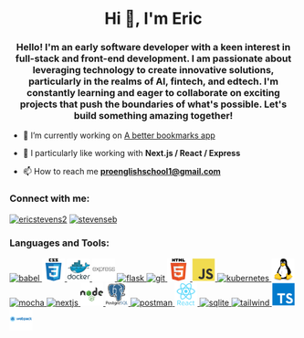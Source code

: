 <h1 align="center">Hi 👋, I'm Eric</h1>
<h3 align="center">Hello! I'm an early software developer with a keen interest in full-stack and front-end development. I am passionate about leveraging technology to create innovative solutions, particularly in the realms of AI, fintech, and edtech. I'm constantly learning and eager to collaborate on exciting projects that push the boundaries of what's possible. Let's build something amazing together!</h3>

- 🔭 I’m currently working on [A better bookmarks app](TBD)

- 🌱 I particularly like working with **Next.js / React / Express**

- 📫 How to reach me **proenglishschool1@gmail.com**

<h3 align="left">Connect with me:</h3>
<p align="left">
<a href="https://linkedin.com/in/ericstevens2" target="blank"><img align="center" src="https://raw.githubusercontent.com/rahuldkjain/github-profile-readme-generator/master/src/images/icons/Social/linked-in-alt.svg" alt="ericstevens2" height="30" width="40" /></a>
<a href="https://kaggle.com/stevenseb" target="blank"><img align="center" src="https://raw.githubusercontent.com/rahuldkjain/github-profile-readme-generator/master/src/images/icons/Social/kaggle.svg" alt="stevenseb" height="30" width="40" /></a>
</p>

<h3 align="left">Languages and Tools:</h3>
<p align="left"> 
  <a href="https://babeljs.io/" target="_blank" rel="noreferrer"> 
    <img src="https://www.vectorlogo.zone/logos/babeljs/babeljs-icon.svg" alt="babel" width="40" height="40"/> 
  </a> 
  <a href="https://www.w3schools.com/css/" target="_blank" rel="noreferrer"> 
    <img src="https://raw.githubusercontent.com/devicons/devicon/master/icons/css3/css3-original-wordmark.svg" alt="css3" width="40" height="40"/> 
  </a> 
  <a href="https://www.docker.com/" target="_blank" rel="noreferrer"> 
    <img src="https://raw.githubusercontent.com/devicons/devicon/master/icons/docker/docker-original-wordmark.svg" alt="docker" width="40" height="40"/> 
  </a> 
  <a href="https://expressjs.com" target="_blank" rel="noreferrer"> 
    <img src="https://raw.githubusercontent.com/devicons/devicon/master/icons/express/express-original-wordmark.svg" alt="express" width="40" height="40" /> 
  </a> 
  <a href="https://flask.palletsprojects.com/" target="_blank" rel="noreferrer"> 
    <img src="https://www.vectorlogo.zone/logos/pocoo_flask/pocoo_flask-icon.svg" alt="flask" width="40" height="40"/> 
  </a> 
  <a href="https://git-scm.com/" target="_blank" rel="noreferrer"> 
    <img src="https://www.vectorlogo.zone/logos/git-scm/git-scm-icon.svg" alt="git" width="40" height="40"/> 
  </a> 
  <a href="https://www.w3.org/html/" target="_blank" rel="noreferrer"> 
    <img src="https://raw.githubusercontent.com/devicons/devicon/master/icons/html5/html5-original-wordmark.svg" alt="html5" width="40" height="40"/> 
  </a> 
  <a href="https://developer.mozilla.org/en-US/docs/Web/JavaScript" target="_blank" rel="noreferrer"> 
    <img src="https://raw.githubusercontent.com/devicons/devicon/master/icons/javascript/javascript-original.svg" alt="javascript" width="40" height="40"/> 
  </a> 
  <a href="https://kubernetes.io" target="_blank" rel="noreferrer"> 
    <img src="https://www.vectorlogo.zone/logos/kubernetes/kubernetes-icon.svg" alt="kubernetes" width="40" height="40"/> 
  </a> 
  <a href="https://www.linux.org/" target="_blank" rel="noreferrer"> 
    <img src="https://raw.githubusercontent.com/devicons/devicon/master/icons/linux/linux-original.svg" alt="linux" width="40" height="40"/> 
  </a> 
  <a href="https://mochajs.org" target="_blank" rel="noreferrer"> 
    <img src="https://www.vectorlogo.zone/logos/mochajs/mochajs-icon.svg" alt="mocha" width="40" height="40"/> 
  </a> 
  <a href="https://nextjs.org/" target="_blank" rel="noreferrer"> 
    <img src="https://cdn.worldvectorlogo.com/logos/nextjs-2.svg" alt="nextjs" width="40" height="40"/> 
  </a> 
  <a href="https://nodejs.org" target="_blank" rel="noreferrer"> 
    <img src="https://raw.githubusercontent.com/devicons/devicon/master/icons/nodejs/nodejs-original-wordmark.svg" alt="nodejs" width="40" height="40"/> 
  </a> 
  <a href="https://www.postgresql.org" target="_blank" rel="noreferrer"> 
    <img src="https://raw.githubusercontent.com/devicons/devicon/master/icons/postgresql/postgresql-original-wordmark.svg" alt="postgresql" width="40" height="40"/> 
  </a> 
  <a href="https://postman.com" target="_blank" rel="noreferrer"> 
    <img src="https://www.vectorlogo.zone/logos/getpostman/getpostman-icon.svg" alt="postman" width="40" height="40"/> 
  </a> 
  <a href="https://reactjs.org/" target="_blank" rel="noreferrer"> 
    <img src="https://raw.githubusercontent.com/devicons/devicon/master/icons/react/react-original-wordmark.svg" alt="react" width="40" height="40"/> 
  </a> 
  <a href="https://www.sqlite.org/" target="_blank" rel="noreferrer"> 
    <img src="https://www.vectorlogo.zone/logos/sqlite/sqlite-icon.svg" alt="sqlite" width="40" height="40"/> 
  </a> 
  <a href="https://tailwindcss.com/" target="_blank" rel="noreferrer"> 
    <img src="https://www.vectorlogo.zone/logos/tailwindcss/tailwindcss-icon.svg" alt="tailwind" width="40" height="40"/> 
  </a> 
  <a href="https://www.typescriptlang.org/" target="_blank" rel="noreferrer"> 
    <img src="https://raw.githubusercontent.com/devicons/devicon/master/icons/typescript/typescript-original.svg" alt="typescript" width="40" height="40"/> 
  </a> 
  <a href="https://webpack.js.org" target="_blank" rel="noreferrer"> 
    <img src="https://raw.githubusercontent.com/devicons/devicon/d00d0969292a6569d45b06d3f350f463a0107b0d/icons/webpack/webpack-original-wordmark.svg" alt="webpack" width="40" height="40"/> 
  </a> 
</p>



